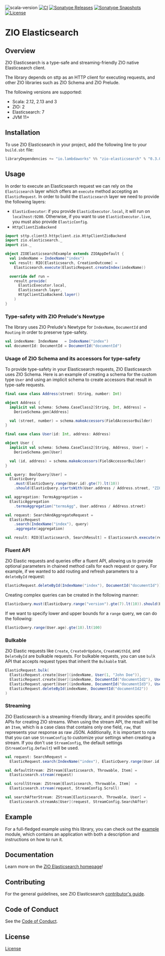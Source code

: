 ![scala-version][scala-version-badge]
[![CI](https://github.com/lambdaworks/zio-elasticsearch/actions/workflows/ci.yml/badge.svg)](https://github.com/lambdaworks/zio-elasticsearch/actions/workflows/ci.yml)
[![Sonatype Releases](https://img.shields.io/nexus/r/https/s01.oss.sonatype.org/io.lambdaworks/zio-elasticsearch_2.13.svg?label=Sonatype%20Release)](https://s01.oss.sonatype.org/content/repositories/releases/io/lambdaworks/zio-elasticsearch_2.13/)
[![Sonatype Snapshots](https://img.shields.io/nexus/s/https/s01.oss.sonatype.org/io.lambdaworks/zio-elasticsearch_2.13.svg?label=Sonatype%20Snapshot)](https://s01.oss.sonatype.org/content/repositories/snapshots/io/lambdaworks/zio-elasticsearch_2.13/)
[![License](https://img.shields.io/badge/License-Apache%202.0-blue.svg)](https://opensource.org/licenses/Apache-2.0)

# ZIO Elasticsearch

## Overview

ZIO Elasticsearch is a type-safe and streaming-friendly ZIO native Elasticsearch client.

The library depends on sttp as an HTTP client for executing requests, and other ZIO libraries such as ZIO Schema and ZIO Prelude.

The following versions are supported:
- Scala: 2.12, 2.13 and 3
- ZIO: 2
- Elasticsearch: 7
- JVM 11+

## Installation

To use ZIO Elasticsearch in your project, add the following line to your `build.sbt` file:

```scala
libraryDependencies += "io.lambdaworks" %% "zio-elasticsearch" % "0.3.0"
```

## Usage

In order to execute an Elasticsearch request we can rely on the `Elasticsearch` layer which offers an `execute` method accepting an `ElasticRequest`. In order to build the `Elasticsearch` layer we need to provide the following layers:

- `ElasticExecutor`: if you provide `ElasticExecutor.local`, it will run on `localhost:9200`. Otherwise, if you want to use `ElasticExecutor.live`, you must also provide `ElasticConfig`.
- `HttpClientZioBackend`

```scala
import sttp.client3.httpclient.zio.HttpClientZioBackend
import zio.elasticsearch._
import zio._

object ZIOElasticsearchExample extends ZIOAppDefault {
  val indexName = IndexName("index")
  val result: RIO[Elasticsearch, CreationOutcome] = 
    Elasticsearch.execute(ElasticRequest.createIndex(indexName))

  override def run =
    result.provide(
      ElasticExecutor.local,
      Elasticsearch.layer,
      HttpClientZioBackend.layer()
    )
}
```


### Type-safety with ZIO Prelude's Newtype

The library uses ZIO Prelude's Newtype for `IndexName`, `DocumentId` and `Routing` in order to preserve type-safety.

```scala
val indexName: IndexName   = IndexName("index")
val documentId: DocumentId = DocumentId("documentId")
```


### Usage of ZIO Schema and its accessors for type-safety

To provide type-safety in your Elasticsearch requests, ZIO Elasticsearch uses ZIO Schema. Here is an example of creating a schema for the custom type `User` and using an implicit schema to create accessors that result in type-safe requests.

```scala
final case class Address(street: String, number: Int)

object Address {
  implicit val schema: Schema.CaseClass2[String, Int, Address] =
    DeriveSchema.gen[Address]

  val (street, number) = schema.makeAccessors(FieldAccessorBuilder)
}

final case class User(id: Int, address: Address)

object User {
  implicit val schema: Schema.CaseClass2[String, Address, User] =
    DeriveSchema.gen[User]

  val (id, address) = schema.makeAccessors(FieldAccessorBuilder)
}

val query: BoolQuery[User] =
  ElasticQuery
    .must(ElasticQuery.range(User.id).gte(7).lt(10))
    .should(ElasticQuery.startsWith(User.address / Address.street, "ZIO"))

val aggregation: TermsAggregation =
  ElasticAggregation
    .termsAggregation("termsAgg", User.address / Address.street)

val request: SearchAndAggregateRequest =
  ElasticRequest
    .search(IndexName("index"), query)
    .aggregate(aggregation)

val result: RIO[Elasticsearch, SearchResult] = Elasticsearch.execute(request)
```

### Fluent API

ZIO Elastic requests and queries offer a fluent API, allowing us to provide optional parameters in chained method calls for each request or query.
For example, if we wanted to add routing and refresh parameters to a `deleteById` request:

```scala
ElasticRequest.deleteById(IndexName("index"), DocumentId("documentId")).routing(Routing("routing")).refreshTrue
```

Creating complex queries can be created in the following manner:

```scala
ElasticQuery.must(ElasticQuery.range("version").gte(7).lt(10)).should(ElasticQuery.startsWith("name", "ZIO"))
```

If we want to specify lower and upper bounds for a `range` query, we can do the following:

```scala
ElasticQuery.range(User.age).gte(18).lt(100)
```

### Bulkable

ZIO Elastic requests like `Create`, `CreateOrUpdate`, `CreateWithId`, and `DeleteById` are bulkable requests.
For bulkable requests, you can use `bulk` API that accepts request types that inherit the `Bulkable` trait.

```scala
ElasticRequest.bulk(
  ElasticRequest.create[User](indexName, User(1, "John Doe")),
  ElasticRequest.create[User](indexName, DocumentId("documentId2"), User(2, "Jane Doe")),
  ElasticRequest.upsert[User](indexName, DocumentId("documentId3"), User(3, "Richard Roe")),
  ElasticRequest.deleteById(indexName, DocumentId("documentId2"))
)
```


### Streaming

ZIO Elasticsearch is a streaming-friendly library, and it provides specific APIs for creating ZIO streams. When using the stream API, the result will be an `Item`, which is a case class that contains only one field, `raw`, that represents your response as raw JSON. Additionally, it is important to note that you can use `StreamConfig` to customize your settings when creating a stream. If you don't use `StreamConfig`, the default settings (`StreamConfig.Default`) will be used.

```scala
val request: SearchRequest =
  ElasticRequest.search(IndexName("index"), ElasticQuery.range(User.id).gte(5))

val defaultStream: ZStream[Elasticsearch, Throwable, Item] =
  Elasticsearch.stream(request)

val scrollStream: ZStream[Elasticsearch, Throwable, Item]  =
  Elasticsearch.stream(request, StreamConfig.Scroll)

val searchAfterStream: ZStream[Elasticsearch, Throwable, User] =
  Elasticsearch.streamAs[User](request, StreamConfig.SearchAfter)
```

## Example

For a full-fledged example using this library, you can check out the [example](modules/example) module, which contains an application with both a description and instructions on how to run it.

## Documentation

Learn more on the [ZIO Elasticsearch homepage](https://lambdaworks.github.io/zio-elasticsearch)!

## Contributing

For the general guidelines, see ZIO Elasticsearch [contributor's guide](https://lambdaworks.github.io/zio-elasticsearch/about/about_contributing).

## Code of Conduct

See the [Code of Conduct](https://lambdaworks.github.io/zio-elasticsearch/about/about_code_of_conduct).

## License
[License](LICENSE)


[scala-version-badge]: https://img.shields.io/badge/scala-2.13.10-blue?logo=scala&color=red
